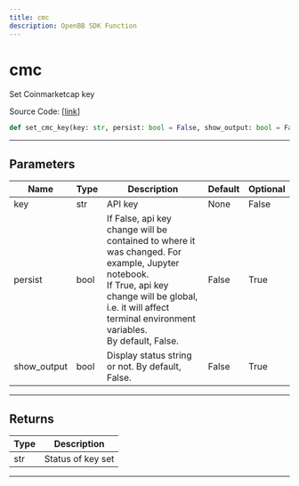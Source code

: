 ```yaml
---
title: cmc
description: OpenBB SDK Function
---
```


# cmc

Set Coinmarketcap key

Source Code: [[link](https://github.com/OpenBB-finance/OpenBBTerminal/tree/main/openbb_terminal/keys_model.py#L698)]

```python
def set_cmc_key(key: str, persist: bool = False, show_output: bool = False) -> str
```

---

## Parameters

| Name | Type | Description | Default | Optional |
| ---- | ---- | ----------- | ------- | -------- |
| key | str | API key | None | False |
| persist | bool | If False, api key change will be contained to where it was changed. For example, Jupyter notebook.<br/>If True, api key change will be global, i.e. it will affect terminal environment variables.<br/>By default, False. | False | True |
| show_output | bool | Display status string or not. By default, False. | False | True |


---

## Returns

| Type | Description |
| ---- | ----------- |
| str | Status of key set |
---

